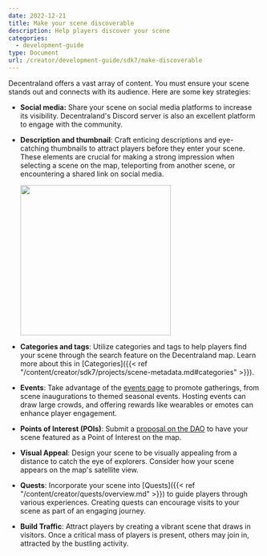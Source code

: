 ```yaml
---
date: 2022-12-21
title: Make your scene discoverable
description: Help players discover your scene
categories:
  - development-guide
type: Document
url: /creator/development-guide/sdk7/make-discoverable
---
```


Decentraland offers a vast array of content. You must ensure your scene stands out and connects with its audience. Here are some key strategies:

- **Social media:** Share your scene on social media platforms to increase its visibility. Decentraland's Discord server is also an excellent platform to engage with the community.
- **Description and thumbnail**: Craft enticing descriptions and eye-catching thumbnails to attract players before they enter your scene. These elements are crucial for making a strong impression when selecting a scene on the map, teleporting from another scene, or encountering a shared link on social media.

  <img src="/images/thumbnail-image.png" width="300"/>

- **Categories and tags**: Utilize categories and tags to help players find your scene through the search feature on the Decentraland map. Learn more about this in [Categories]({{< ref "/content/creator/sdk7/projects/scene-metadata.md#categories" >}}).
- **Events**: Take advantage of the [events page](https://decentraland.org/events/) to promote gatherings, from scene inaugurations to themed seasonal events. Hosting events can draw large crowds, and offering rewards like wearables or emotes can enhance player engagement.
- **Points of Interest (POIs)**: Submit a [proposal on the DAO](https://decentraland.org/governance/proposals/?type=poi) to have your scene featured as a Point of Interest on the map.
- **Visual Appeal**: Design your scene to be visually appealing from a distance to catch the eye of explorers. Consider how your scene appears on the map's satellite view.
- **Quests**: Incorporate your scene into [Quests]({{< ref "/content/creator/quests/overview.md" >}}) to guide players through various experiences. Creating quests can encourage visits to your scene as part of an engaging journey.
- **Build Traffic**: Attract players by creating a vibrant scene that draws in visitors. Once a critical mass of players is present, others may join in, attracted by the bustling activity.
